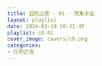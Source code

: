 ```yaml
---
title: 狂热之夜 - 01 - 聚集于此
layout: playlist
date: 2024-02-19 20:31:45
playlist: c0-01
cover_image: covers/c0.png
categories:
- 狂热之夜
---
```

